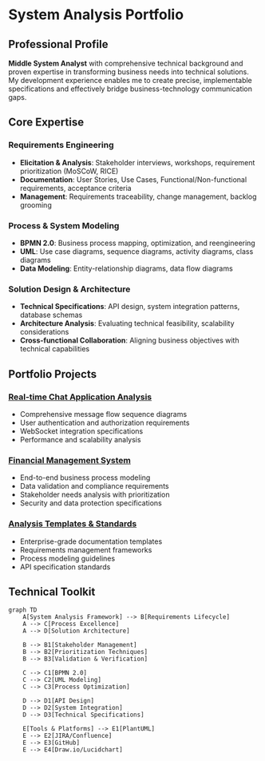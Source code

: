 # System Analysis Portfolio

## Professional Profile
**Middle System Analyst** with comprehensive technical background and proven expertise in transforming business needs into technical solutions. My development experience enables me to create precise, implementable specifications and effectively bridge business-technology communication gaps.

## Core Expertise

### Requirements Engineering
- **Elicitation & Analysis**: Stakeholder interviews, workshops, requirement prioritization (MoSCoW, RICE)
- **Documentation**: User Stories, Use Cases, Functional/Non-functional requirements, acceptance criteria
- **Management**: Requirements traceability, change management, backlog grooming

### Process & System Modeling
- **BPMN 2.0**: Business process mapping, optimization, and reengineering
- **UML**: Use case diagrams, sequence diagrams, activity diagrams, class diagrams
- **Data Modeling**: Entity-relationship diagrams, data flow diagrams

### Solution Design & Architecture
- **Technical Specifications**: API design, system integration patterns, database schemas
- **Architecture Analysis**: Evaluating technical feasibility, scalability considerations
- **Cross-functional Collaboration**: Aligning business objectives with technical capabilities

## Portfolio Projects

### [Real-time Chat Application Analysis](../webapp-chat/system-analysis/)
- Comprehensive message flow sequence diagrams
- User authentication and authorization requirements
- WebSocket integration specifications
- Performance and scalability analysis

### [Financial Management System](../finance-app-watch/system-analysis/)
- End-to-end business process modeling
- Data validation and compliance requirements
- Stakeholder needs analysis with prioritization
- Security and data protection specifications

### [Analysis Templates & Standards](../sa-templates/)
- Enterprise-grade documentation templates
- Requirements management frameworks
- Process modeling guidelines
- API specification standards

## Technical Toolkit

```mermaid
graph TD
    A[System Analysis Framework] --> B[Requirements Lifecycle]
    A --> C[Process Excellence]
    A --> D[Solution Architecture]
    
    B --> B1[Stakeholder Management]
    B --> B2[Prioritization Techniques]
    B --> B3[Validation & Verification]
    
    C --> C1[BPMN 2.0]
    C --> C2[UML Modeling]
    C --> C3[Process Optimization]
    
    D --> D1[API Design]
    D --> D2[System Integration]
    D --> D3[Technical Specifications]
    
    E[Tools & Platforms] --> E1[PlantUML]
    E --> E2[JIRA/Confluence]
    E --> E3[GitHub]
    E --> E4[Draw.io/Lucidchart]

